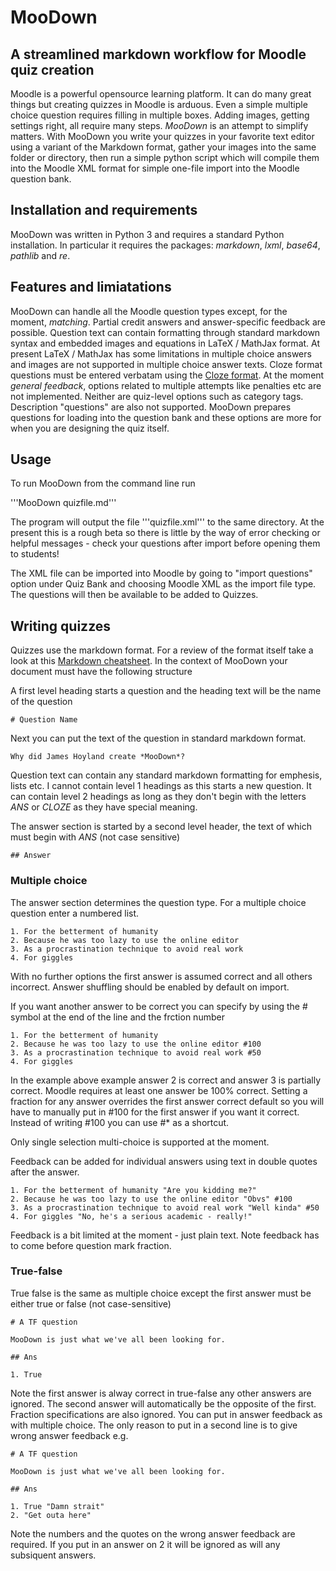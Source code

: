 # MooDown
## A streamlined markdown workflow for Moodle quiz creation

Moodle is a powerful opensource learning platform. It can do many great things but creating quizzes in Moodle is arduous. Even a simple multiple choice question requires filling in multiple boxes. Adding images, getting settings right, all require many steps. *MooDown* is an attempt to simplify matters. With MooDown you write your quizzes in your favorite text editor using a variant of the Markdown format, gather your images into the same folder or directory, then run a simple python script which will compile them into the Moodle XML format for simple one-file import into the Moodle question bank.

## Installation and requirements

MooDown was written in Python 3 and requires a standard Python installation. In particular it requires the packages: *markdown*, *lxml*, *base64*, *pathlib* and *re*.

## Features and limiatations

MooDown can handle all the Moodle question types except, for the moment, _matching_. Partial credit answers and answer-specific feedback are possible. Question text can contain formatting through standard markdown syntax and embedded images and equations in LaTeX / MathJax format. At present LaTeX / MathJax has some limitations in multiple choice answers and images are not supported in multiple choice answer texts. Cloze format questions must be entered verbatam using the [Cloze format](https://tinyurl.com/y4rzv8xw "Cloze format specification").
At the moment _general feedback_, options related to multiple attempts like penalties etc are not implemented. Neither are quiz-level options such as category tags. Description "questions" are also not supported. MooDown prepares questions for loading into the question bank and these options are more for when you are designing the quiz itself.

## Usage

To run MooDown from the command line run

'''MooDown quizfile.md'''

The program will output the file '''quizfile.xml''' to the same directory. At the present this is a rough beta so there is little by the way of error checking or helpful messages - check your questions after import before opening them to students!

The XML file can be imported into Moodle by going to "import questions" option under Quiz Bank and choosing Moodle XML as the import file type. The questions will then be available to be added to Quizzes.

## Writing quizzes

Quizzes use the markdown format. For a review of the format itself take a look at this [Markdown cheatsheet](https://github.com/adam-p/markdown-here/wiki/Markdown-Here-Cheatsheet "Markdown cheatsheet"). In the context of MooDown your document must have the following structure

A first level heading starts a question and the heading text will be the name of the question
~~~
# Question Name
~~~

Next you can put the text of the question in standard markdown format.

~~~
Why did James Hoyland create *MooDown*?
~~~

Question text can contain any standard markdown formatting for emphesis, lists etc. I cannot contain level 1 headings as this starts a new question. It can contain level 2 headings as long as they don't begin with the letters _ANS_ or _CLOZE_ as they have special meaning.

The answer section is started by a second level header, the text of which must begin with _ANS_ (not case sensitive)

~~~
## Answer
~~~

### Multiple choice

The answer section determines the question type. For a multiple choice question enter a numbered list.

~~~
1. For the betterment of humanity
2. Because he was too lazy to use the online editor
3. As a procrastination technique to avoid real work
4. For giggles
~~~

With no further options the first answer is assumed correct and all others incorrect. Answer shuffling should be enabled by default on import.

If you want another answer to be correct you can specify by using the \# symbol at the end of the line and the frction number

~~~
1. For the betterment of humanity
2. Because he was too lazy to use the online editor #100
3. As a procrastination technique to avoid real work #50
4. For giggles
~~~

In the example above example answer 2 is correct and answer 3 is partially correct. Moodle requires at least one answer be 100% correct. Setting a fraction for any answer overrides the first answer correct default so you will have to manually put in #100 for the first answer if you want it correct. Instead of writing #100 you can use #* as a shortcut.

Only single selection multi-choice is supported at the moment.


Feedback can be added for individual answers using text in double quotes after the answer.

~~~
1. For the betterment of humanity "Are you kidding me?"
2. Because he was too lazy to use the online editor "Obvs" #100
3. As a procrastination technique to avoid real work "Well kinda" #50
4. For giggles "No, he's a serious academic - really!"
~~~

Feedback is a bit limited at the moment - just plain text. Note feedback has to come before question mark fraction.

### True-false

True false is the same as multiple choice except the first answer must be either true or false (not case-sensitive)

~~~
# A TF question

MooDown is just what we've all been looking for.

## Ans

1. True
~~~

Note the first answer is alway correct in true-false any other answers are ignored. The second answer will automatically be the opposite of the first. Fraction specifications are also ignored. You can put in answer feedback as with multiple choice. The only reason to put in a second line is to give wrong answer feedback e.g.

~~~
# A TF question

MooDown is just what we've all been looking for.

## Ans

1. True "Damn strait"
2. "Get outa here"
~~~

Note the numbers and the quotes on the wrong answer feedback are required. If you put in an answer on 2 it will be ignored as will any subsiquent answers.

